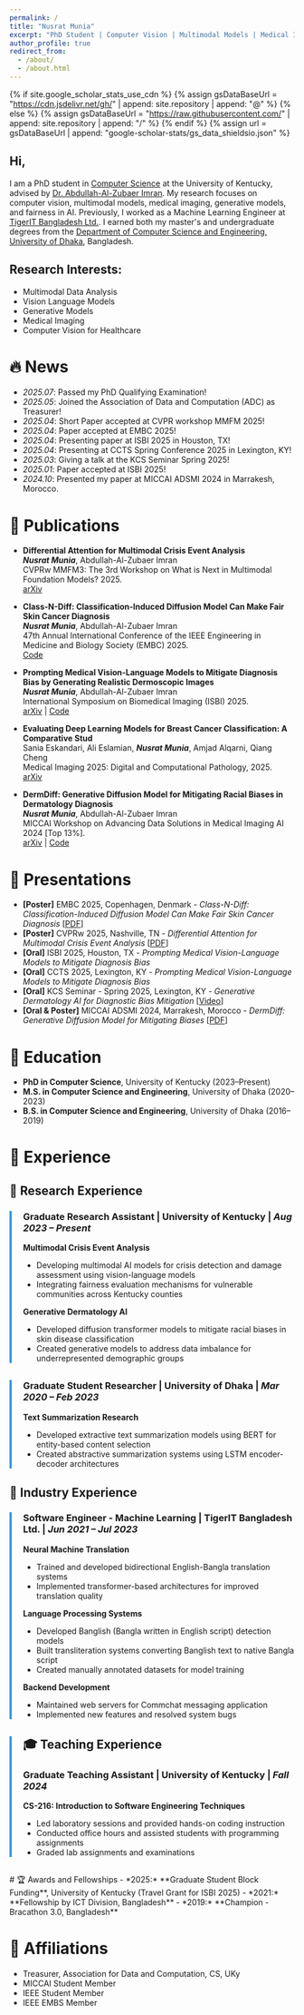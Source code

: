 ```yaml
---
permalink: /
title: "Nusrat Munia"
excerpt: "PhD Student | Computer Vision | Multimodal Models | Medical Imaging | Fairness"
author_profile: true
redirect_from: 
  - /about/
  - /about.html
---
```


{% if site.google_scholar_stats_use_cdn %}
{% assign gsDataBaseUrl = "https://cdn.jsdelivr.net/gh/" | append: site.repository | append: "@" %}
{% else %}
{% assign gsDataBaseUrl = "https://raw.githubusercontent.com/" | append: site.repository | append: "/" %}
{% endif %}
{% assign url = gsDataBaseUrl | append: "google-scholar-stats/gs_data_shieldsio.json" %}

<span class='anchor' id='about-me'></span>

## Hi,

I am a PhD student in [Computer Science](https://engr.uky.edu/academics/departments/cs) at the University of Kentucky, advised by [Dr. Abdullah-Al-Zubaer Imran](https://aaz-imran.github.io/). My research focuses on computer vision, multimodal models, medical imaging, generative models, and fairness in AI. Previously, I worked as a Machine Learning Engineer at [TigerIT Bangladesh Ltd.](https://www.tigerit.com/). I earned both my master's and undergraduate degrees from the [Department of Computer Science and Engineering, University of Dhaka](https://cse.du.ac.bd/), Bangladesh.



## Research Interests:
- Multimodal Data Analysis
- Vision Language Models
- Generative Models
- Medical Imaging
- Computer Vision for Healthcare

# 🔥 News
- *2025.07*: Passed my PhD Qualifying Examination!
- *2025.05*: Joined the Association of Data and Computation (ADC) as Treasurer!
- *2025.04*: Short Paper accepted at CVPR workshop MMFM 2025!
- *2025.04*: Paper accepted at EMBC 2025!
- *2025.04*: Presenting paper at ISBI 2025 in Houston, TX!
- *2025.04*: Presenting at CCTS Spring Conference 2025 in Lexington, KY!
- *2025.03*: Giving a talk at the KCS Seminar Spring 2025!
- *2025.01*: Paper accepted at ISBI 2025!
- *2024.10*: Presented my paper at MICCAI ADSMI 2024 in Marrakesh, Morocco.

# 📝 Publications 
- **Differential Attention for Multimodal Crisis Event Analysis** <br>
  ***Nusrat Munia***,  Abdullah-Al-Zubaer Imran <br>
  CVPRw MMFM3: The 3rd Workshop on What is Next in Multimodal Foundation Models? 2025. <br>
  [arXiv](https://arxiv.org/abs/2507.05165) 

- **Class-N-Diff: Classification-Induced Diffusion Model Can Make Fair Skin Cancer Diagnosis** <br>
  ***Nusrat Munia***, Abdullah-Al-Zubaer Imran <br>
  47th Annual International Conference of the IEEE Engineering in Medicine and Biology Society (EMBC) 2025. <br>
  [Code](https://github.com/Munia03/Class-N-Diff) 

- **Prompting Medical Vision-Language Models to Mitigate Diagnosis Bias by Generating Realistic Dermoscopic Images** <br>
  ***Nusrat Munia***,  Abdullah-Al-Zubaer Imran <br>
  International Symposium on Biomedical Imaging (ISBI) 2025. <br>
  [arXiv](https://arxiv.org/abs/2504.01838) | [Code](https://github.com/Munia03/DermDiT) 

- **Evaluating Deep Learning Models for Breast Cancer Classification: A Comparative Stud** <br>
  Sania Eskandari, Ali Eslamian, ***Nusrat Munia***, Amjad Alqarni, Qiang Cheng <br>
  Medical Imaging 2025: Digital and Computational Pathology, 2025. <br>
  [arXiv](https://arxiv.org/abs/2408.16859) 

- **DermDiff: Generative Diffusion Model for Mitigating Racial Biases in Dermatology Diagnosis** <br>
  ***Nusrat Munia***,  Abdullah-Al-Zubaer Imran <br>
  MICCAI Workshop on Advancing Data Solutions in Medical Imaging AI 2024 [Top 13%]. <br>
  [arXiv](https://arxiv.org/abs/2503.17536) | [Code](https://github.com/Munia03/DermDiff) 

# 🎤 Presentations
- **[Poster]** EMBC 2025, Copenhagen, Denmark - *Class-N-Diff: Classification-Induced Diffusion Model Can Make Fair Skin Cancer Diagnosis* [[PDF](files/posters/EMBC_poster.pdf)]
- **[Poster]** CVPRw 2025, Nashville, TN - *Differential Attention for Multimodal Crisis Event Analysis* [[PDF](files/posters/cvpr25_poster.pdf)]
- **[Oral]** ISBI 2025, Houston, TX - *Prompting Medical Vision-Language Models to Mitigate Diagnosis Bias*
- **[Oral]** CCTS 2025, Lexington, KY - *Prompting Medical Vision-Language Models to Mitigate Diagnosis Bias*
- **[Oral]** KCS Seminar - Spring 2025, Lexington, KY - *Generative Dermatology AI for Diagnostic Bias Mitigation* [[Video](https://www.youtube.com/watch?v=RUWzOYEihTE)]
- **[Oral & Poster]** MICCAI ADSMI 2024, Marrakesh, Morocco - *DermDiff: Generative Diffusion Model for Mitigating Biases* [[PDF](files/posters/MICCAI2024_ADSMI_poster.pdf)]

# 📖 Education
- **PhD in Computer Science**, University of Kentucky (2023–Present)
- **M.S. in Computer Science and Engineering**, University of Dhaka (2020–2023)
- **B.S. in Computer Science and Engineering**, University of Dhaka (2016–2019)

# 💼 Experience

## 🔬 Research Experience


<div style="border-left: 4px solid #3498db; padding-left: 20px; margin-bottom: 30px;" markdown="1">

### Graduate Research Assistant | University of Kentucky | *Aug 2023 – Present*

**Multimodal Crisis Event Analysis**
- Developing multimodal AI models for crisis detection and damage assessment using vision-language models
- Integrating fairness evaluation mechanisms for vulnerable communities across Kentucky counties

**Generative Dermatology AI**
- Developed diffusion transformer models to mitigate racial biases in skin disease classification
- Created generative models to address data imbalance for underrepresented demographic groups

</div>

<div style="border-left: 4px solid #3498db; padding-left: 20px; margin-bottom: 30px;" markdown="1">

### Graduate Student Researcher | University of Dhaka | *Mar 2020 – Feb 2023*

**Text Summarization Research**
- Developed extractive text summarization models using BERT for entity-based content selection
- Created abstractive summarization systems using LSTM encoder-decoder architectures

</div>

## 🏢 Industry Experience
<div style="border-left: 4px solid #3498db; padding-left: 20px; margin-bottom: 30px;" markdown="1">

### Software Engineer - Machine Learning | TigerIT Bangladesh Ltd. |  *Jun 2021 – Jul 2023*

**Neural Machine Translation**
- Trained and developed bidirectional English-Bangla translation systems
- Implemented transformer-based architectures for improved translation quality

**Language Processing Systems**
- Developed Banglish (Bangla written in English script) detection models
- Built transliteration systems converting Banglish text to native Bangla script
- Created manually annotated datasets for model training

**Backend Development**
- Maintained web servers for Commchat messaging application
- Implemented new features and resolved system bugs


</div>

<div style="border-left: 4px solid #3498db; padding-left: 20px; margin-bottom: 30px;" markdown="1">

## 🎓 Teaching Experience

### Graduate Teaching Assistant | University of Kentucky | *Fall 2024*

**CS-216: Introduction to Software Engineering Techniques**
- Led laboratory sessions and provided hands-on coding instruction
- Conducted office hours and assisted students with programming assignments
- Graded lab assignments and examinations

</div>
# 🏆 Awards and Fellowships
- *2025:* **Graduate Student Block Funding**, University of Kentucky (Travel Grant for ISBI 2025)
- *2021:* **Fellowship by ICT Division, Bangladesh**
- *2019:* **Champion - Bracathon 3.0, Bangladesh**
<!-- - *2017:* **5th Place - National Girls’ Programming Contest** -->


# 📜 Affiliations
- Treasurer, Association for Data and Computation, CS, UKy
- MICCAI Student Member
- IEEE Student Member
- IEEE EMBS Member

